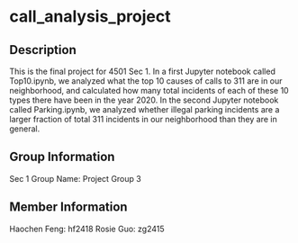 # call_analysis_project

## Description
This is the final project for 4501 Sec 1.
In a first Jupyter notebook called Top10.ipynb, we analyzed what the top 10 causes of calls to 311 are in our neighborhood, and calculated how many total incidents of each of these 10 types there have been in the year 2020. 
In the second Jupyter notebook called Parking.ipynb, we analyzed whether illegal parking incidents are a larger fraction of total 311 incidents in our neighborhood than they are in general.

## Group Information
Sec 1
Group Name: Project Group 3

## Member Information
Haochen Feng: hf2418
Rosie Guo: zg2415

